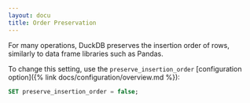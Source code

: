 ```yaml
---
layout: docu
title: Order Preservation
---
```


For many operations, DuckDB preserves the insertion order of rows, similarly to data frame libraries such as Pandas.

To change this setting, use the `preserve_insertion_order` [configuration option]({% link docs/configuration/overview.md %}):

```sql
SET preserve_insertion_order = false;
```
